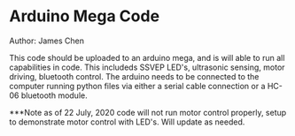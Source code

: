 # Arduino Mega Code
Author: James Chen

This code should be uploaded to an arduino mega, and is will able to run all 
capabilities in code. This includeds SSVEP LED's, ultrasonic sensing, motor driving,
 bluetooth control. The arduino needs to be connected to the computer running python files
via either a serial cable connection or a HC-06 bluetooth module. 

 
***Note as of 22 July, 2020 code will not run motor control properly, setup to demonstrate
motor control with LED's. Will update as needed. 